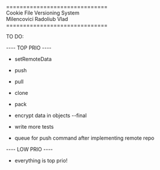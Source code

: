 ==============================</br>
Cookie File Versioning System</br>
  Milencovici Radoliub Vlad</br>
==============================</br>

TO DO:

---- TOP PRIO ----

- setRemoteData

- push

- pull

- clone

- pack

- encrypt data in objects --final

- write more tests

- queue for push command after implementing remote repo

---- LOW PRIO ----

- everything is top prio!
